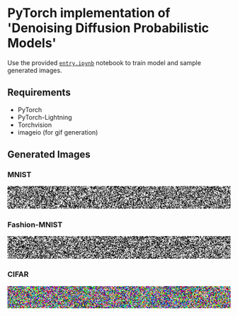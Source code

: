# PyTorch implementation of 'Denoising Diffusion Probabilistic Models'

Use the provided [`entry.ipynb`](./entry.ipynb) notebook to train model and sample generated images. 

## Requirements

* PyTorch
* PyTorch-Lightning
* Torchvision
* imageio (for gif generation)

## Generated Images

### MNIST

![MNIST Generation](/imgs/mnist.gif)

### Fashion-MNIST

![Fashion MNIST Generation](/imgs/fashion.gif)

### CIFAR

![CIFAR Generation](/imgs/cifar.gif)
